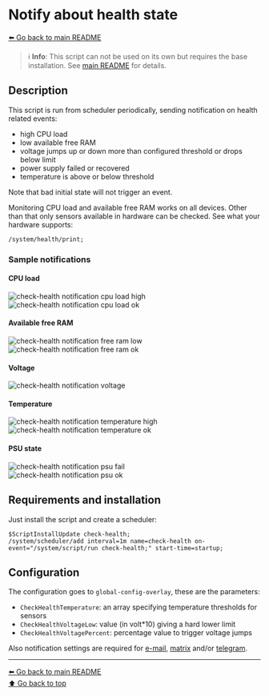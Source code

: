 Notify about health state
=========================

[⬅️ Go back to main README](../README.md)

> ℹ️ **Info**: This script can not be used on its own but requires the base
> installation. See [main README](../README.md) for details.

Description
-----------

This script is run from scheduler periodically, sending notification on
health related events:

* high CPU load
* low available free RAM
* voltage jumps up or down more than configured threshold or drops below limit
* power supply failed or recovered
* temperature is above or below threshold

Note that bad initial state will not trigger an event.

Monitoring CPU load and available free RAM works on all devices. Other
than that only sensors available in hardware can be checked. See what your
hardware supports:

    /system/health/print;

### Sample notifications

#### CPU load

![check-health notification cpu load high](check-health.d/notification-01-cpu-load-high.avif)  
![check-health notification cpu load ok](check-health.d/notification-02-cpu-load-ok.avif)

#### Available free RAM

![check-health notification free ram low](check-health.d/notification-03-free-ram-low.avif)  
![check-health notification free ram ok](check-health.d/notification-04-free-ram-ok.avif)

#### Voltage

![check-health notification voltage](check-health.d/notification-05-voltage.avif)

#### Temperature

![check-health notification temperature high](check-health.d/notification-06-temperature-high.avif)  
![check-health notification temperature ok](check-health.d/notification-07-temperature-ok.avif)

#### PSU state

![check-health notification psu fail](check-health.d/notification-08-psu-fail.avif)  
![check-health notification psu ok](check-health.d/notification-09-psu-ok.avif)

Requirements and installation
-----------------------------

Just install the script and create a scheduler:

    $ScriptInstallUpdate check-health;
    /system/scheduler/add interval=1m name=check-health on-event="/system/script/run check-health;" start-time=startup;

Configuration
-------------

The configuration goes to `global-config-overlay`, these are the parameters:

* `CheckHealthTemperature`: an array specifying temperature thresholds for sensors
* `CheckHealthVoltageLow`: value (in volt*10) giving a hard lower limit
* `CheckHealthVoltagePercent`: percentage value to trigger voltage jumps

Also notification settings are required for
[e-mail](mod/notification-email.md),
[matrix](mod/notification-matrix.md) and/or
[telegram](mod/notification-telegram.md).

---
[⬅️ Go back to main README](../README.md)  
[⬆️ Go back to top](#top)
